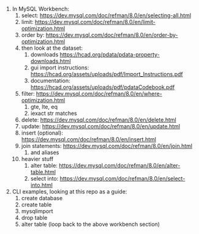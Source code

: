 1. In MySQL Workbench:
	1. select: https://dev.mysql.com/doc/refman/8.0/en/selecting-all.html
	1. limit: https://dev.mysql.com/doc/refman/8.0/en/limit-optimization.html
	1. order by: https://dev.mysql.com/doc/refman/8.0/en/order-by-optimization.html
	1. then look at the dataset:
		1. downloads https://hcad.org/pdata/pdata-property-downloads.html
		1. gui import instructions: https://hcad.org/assets/uploads/pdf/Import_Instructions.pdf
		1. documentation: https://hcad.org/assets/uploads/pdf/pdataCodebook.pdf
	1. filter: https://dev.mysql.com/doc/refman/8.0/en/where-optimization.html
		1. gte, lte, eq
		1. iexact str matches
	1. delete: https://dev.mysql.com/doc/refman/8.0/en/delete.html
	1. update: https://dev.mysql.com/doc/refman/8.0/en/update.html
	1. insert (optional): https://dev.mysql.com/doc/refman/8.0/en/insert.html
	1. join statements: https://dev.mysql.com/doc/refman/8.0/en/join.html
		1. and aliases
	1. heavier stuff
		1. alter table: https://dev.mysql.com/doc/refman/8.0/en/alter-table.html
		1. select into: https://dev.mysql.com/doc/refman/8.0/en/select-into.html
1. CLI examples, looking at this repo as a guide:
	1. create database
	1. create table
	1. mysqlimport
	1. drop table
	1. alter table (loop back to the above workbench section)